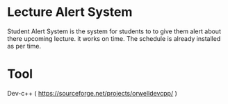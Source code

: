 # Lecture Alert System
 Student Alert System is the system for students to to give them alert about there upcoming lecture.
 it works on time. The schedule is already installed as per time.
 
# Tool
 Dev-c++ ( https://sourceforge.net/projects/orwelldevcpp/ )
